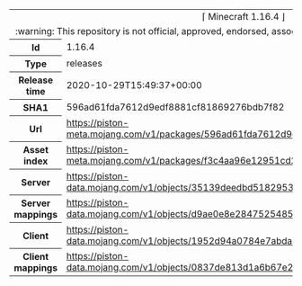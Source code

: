 <html><table>
<tr><td colspan="2" align="center"><img width="0" height="0"><br/>⌈ Minecraft 1.16.4 ⌋<br/><img width="0" height="0"></td></tr>
<tr><td colspan="2" align="center"><img width="0" height="0"><br/>
:warning: This repository is not official, approved, endorsed, associated or connected with Mojang :warning:
<br/><img width="0" height="0"></td></tr>
<tr><th>Id</th><td>1.16.4</td></tr>
<tr><th>Type</th><td>releases</td></tr>
<tr><th>Release time</th><td>2020-10-29T15:49:37+00:00</td></tr>
<tr><th>SHA1</th><td>596ad61fda7612d9edf8881cf81869276bdb7f82</td></tr>
<tr><th>Url</th><td><a href="https://piston-meta.mojang.com/v1/packages/596ad61fda7612d9edf8881cf81869276bdb7f82/1.16.4.json">https://piston-meta.mojang.com/v1/packages/596ad61fda7612d9edf8881cf81869276bdb7f82/1.16.4.json</a></td></tr>
<tr><th>Asset index</th><td><a href="https://piston-meta.mojang.com/v1/packages/f3c4aa96e12951cd2781b3e1c0e8ab82bf719cf2/1.16.json">https://piston-meta.mojang.com/v1/packages/f3c4aa96e12951cd2781b3e1c0e8ab82bf719cf2/1.16.json</a></td></tr>
<tr><th>Server</th><td><a href="https://piston-data.mojang.com/v1/objects/35139deedbd5182953cf1caa23835da59ca3d7cd/server.jar">https://piston-data.mojang.com/v1/objects/35139deedbd5182953cf1caa23835da59ca3d7cd/server.jar</a></td></tr>
<tr><th>Server mappings</th><td><a href="https://piston-data.mojang.com/v1/objects/d9ae0e8e28475254855430ff051daaa0dd041a08/server.txt">https://piston-data.mojang.com/v1/objects/d9ae0e8e28475254855430ff051daaa0dd041a08/server.txt</a></td></tr>
<tr><th>Client</th><td><a href="https://piston-data.mojang.com/v1/objects/1952d94a0784e7abda230aae6a1e8fc0522dba99/client.jar">https://piston-data.mojang.com/v1/objects/1952d94a0784e7abda230aae6a1e8fc0522dba99/client.jar</a></td></tr>
<tr><th>Client mappings</th><td><a href="https://piston-data.mojang.com/v1/objects/0837de813d1a6b67e23da3c520a84e872c8d2f0e/client.txt">https://piston-data.mojang.com/v1/objects/0837de813d1a6b67e23da3c520a84e872c8d2f0e/client.txt</a></td></tr>
</table></html>